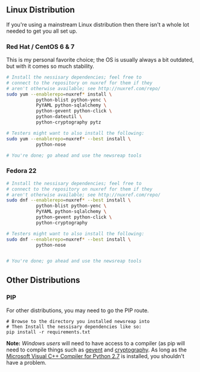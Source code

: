 
## Linux Distribution
If you're using a mainstream Linux distribution then there
isn't a whole lot needed to get you all set up.

### Red Hat / CentOS 6 & 7
This is my personal favorite choice; the OS is usually always a bit outdated, but with it comes so much stability.
```bash
# Install the nessisary dependencies; feel free to
# connect to the repository on nuxref for them if they
# aren't otherwise available; see http://nuxref.com/repo/
sudo yum --enablerepo=nuxref* install \
           python-blist python-yenc \
           PyYAML python-sqlalchemy \
           python-gevent python-click \
           python-dateutil \
           python-cryptography pytz

# Testers might want to also install the following:
sudo yum --enablerepo=nuxref* --best install \
           python-nose

# You're done; go ahead and use the newsreap tools
```
### Fedora 22
```bash
# Install the nessisary dependencies; feel free to
# connect to the repository on nuxref for them if they
# aren't otherwise available; see http://nuxref.com/repo/
sudo dnf --enablerepo=nuxref* --best install \
           python-blist python-yenc \
           PyYAML python-sqlalchemy \
           python-gevent python-click \
           python-cryptography

# Testers might want to also install the following:
sudo dnf --enablerepo=nuxref* --best install \
           python-nose


# You're done; go ahead and use the newsreap tools
```

## Other Distributions
### PIP
For other distributions, you may need to go the PIP route.
```
# Browse to the directory you installed newsreap into
# Then Install the nessisary dependencies like so:
pip install -r requirements.txt
```

__Note:__ _Windows users_ will need to have access to a compiler (as pip will need to compile things such as [gevent](https://pypi.python.org/pypi/gevent/) and [cryptography](https://pypi.python.org/pypi/cryptography/). As long as the [Microsoft Visual C++ Compiler for Python 2.7](https://www.microsoft.com/en-ca/download/details.aspx?id=44266) is installed, you shouldn't have a problem.
